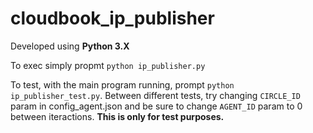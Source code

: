 # cloudbook_ip_publisher

Developed using **Python 3.X**

To exec simply propmt `python ip_publisher.py`

To test, with the main program running, prompt `python ip_publisher_test.py`. Between different tests, try changing `CIRCLE_ID` param in config_agent.json and be sure to change `AGENT_ID` param to 0 between iteractions. **This is only for test purposes.**